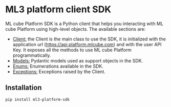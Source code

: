 # ML3 platform client SDK

ML cube Platform SDK is a Python client that helps you interacting with ML cube Platform using high-level objects.
The available sections are:

- [Client:](client.md)
    the Client is the main class to use the SDK, it is initialized with the application url (https://api.platform.mlcube.com) and with the user API Key.
    It exposes all the methods to use ML cube Platform programmatically.
- [Models:](models.md)
    Pydantic models used as support objects in the SDK.
- [Enums:](enums.md)
    Enumerations available in the SDK.
- [Exceptions:](exceptions.md)
    Exceptions raised by the Client.

## Installation
```bash
pip install ml3-platform-sdk
```
